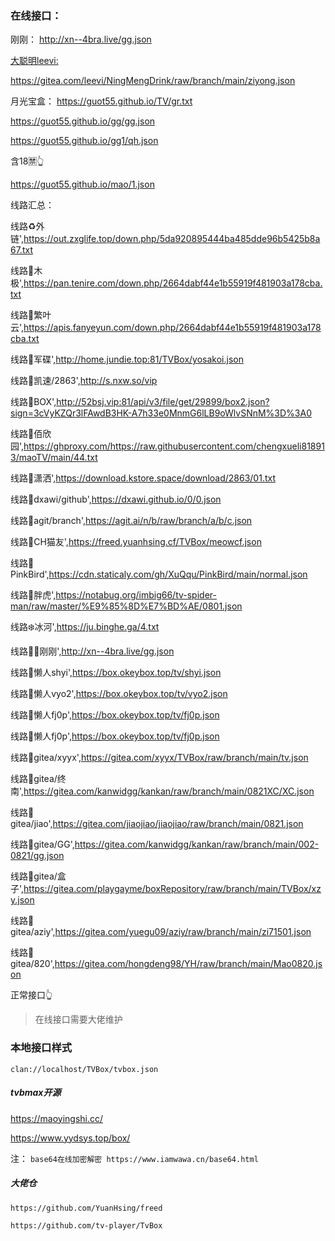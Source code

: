 ### 在线接口：

刚刚：
http://xn--4bra.live/gg.json

[大聪明leevi:](https://gitea.com/leevi) 

https://gitea.com/leevi/NingMengDrink/raw/branch/main/ziyong.json


月光宝盒：
https://guot55.github.io/TV/gr.txt

https://guot55.github.io/gg/gg.json

https://guot55.github.io/gg1/qh.json 

含18🈲👆

https://guot55.github.io/mao/1.json 

线路汇总：

线路♻️外链',https://out.zxglife.top/down.php/5da920895444ba485dde96b5425b8a67.txt

线路🍐木极',https://pan.tenire.com/down.php/2664dabf44e1b55919f481903a178cba.txt

线路🍊繁叶云',https://apis.fanyeyun.com/down.php/2664dabf44e1b55919f481903a178cba.txt

线路🍒军碟',http://home.jundie.top:81/TVBox/yosakoi.json

线路🍑凯速/2863',http://s.nxw.so/vip

线路🎁BOX',http://52bsj.vip:81/api/v3/file/get/29899/box2.json?sign=3cVyKZQr3lFAwdB3HK-A7h33e0MnmG6lLB9oWlvSNnM%3D%3A0

线路🌈佰欣园',https://ghproxy.com/https://raw.githubusercontent.com/chengxueli818913/maoTV/main/44.txt

线路🕺潇洒',https://download.kstore.space/download/2863/01.txt

线路🥦dxawi/github',https://dxawi.github.io/0/0.json

线路🍅agit/branch',https://agit.ai/n/b/raw/branch/a/b/c.json

线路🍆CH猫友',https://freed.yuanhsing.cf/TVBox/meowcf.json

线路🌽PinkBird',https://cdn.staticaly.com/gh/XuQqu/PinkBird/main/normal.json

线路🐯胖虎',https://notabug.org/imbig66/tv-spider-man/raw/master/%E9%85%8D%E7%BD%AE/0801.json

线路❄️冰河',https://ju.binghe.ga/4.txt

线路🛀🏻刚刚',http://xn--4bra.live/gg.json

线路🙇懒人shyi',https://box.okeybox.top/tv/shyi.json

线路🧕懒人vyo2',https://box.okeybox.top/tv/vyo2.json

线路👷懒人fj0p',https://box.okeybox.top/tv/fj0p.json

线路🎅懒人fj0p',https://box.okeybox.top/tv/fj0p.json

线路🥑gitea/xyyx',https://gitea.com/xyyx/TVBox/raw/branch/main/tv.json

线路🍌gitea/终南',https://gitea.com/kanwidgg/kankan/raw/branch/main/0821XC/XC.json

线路🍉gitea/jiao',https://gitea.com/jiaojiao/jiaojiao/raw/branch/main/0821.json

线路🍇gitea/GG',https://gitea.com/kanwidgg/kankan/raw/branch/main/002-0821/gg.json

线路🍓gitea/盒子',https://gitea.com/playgayme/boxRepository/raw/branch/main/TVBox/xzy.json

线路🍈gitea/aziy',https://gitea.com/yuegu09/aziy/raw/branch/main/zi71501.json

线路🎈gitea/820',https://gitea.com/hongdeng98/YH/raw/branch/main/Mao0820.json

正常接口👆


> 在线接口需要大佬维护

### 本地接口样式

```
clan://localhost/TVBox/tvbox.json
```


##### tvbmax开源
https://maoyingshi.cc/

https://www.yydsys.top/box/



注：
`base64在线加密解密 https://www.iamwawa.cn/base64.html`

##### 大佬仓
`https://github.com/YuanHsing/freed`

`https://github.com/tv-player/TvBox`
